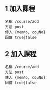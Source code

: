 ## 1 加入課程
```
名稱 /course/add
方法 post
傳入 {memNo, couNo}
回傳 true|false
```
## 2 加入課程
```
名稱 /course/add
方法 post
傳入 {memNo, couNo}
回傳 true|false
```
